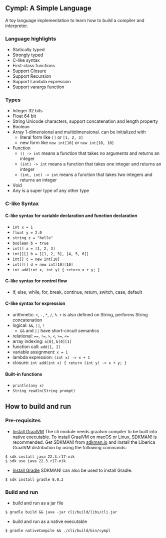 ## Cympl: A Simple Language

A toy language implementation to learn how to build a compiler and interpreter.

### Language highlights
- Statically typed
- Strongly typed
- C-like syntax
- First-class functions
- Support Closure
- Support Recursion
- Support Lambda expression
- Support varargs function

### Types
- Integer 32 bits
- Float 64 bit
- String Unicode characters, support concatenation and length property
- Boolean
- Array 1-dimensional and multidimensional. can be initialized with
  - literal form like `[]` or `[1, 2, 3]` 
  - new form like `new int[10]` or `new int[10, 10]`
- Function 
  - `() -> int` means a function that takes no arguments and returns an integer
  - `(int) -> int` means a function that takes one integer and returns an integer
  - `(int, int) -> int` means a function that takes two integers and returns an integer
- Void
- Any is a super type of any other type

### C-like Syntax

#### C-like syntax for variable declaration and function declaration
- `int x = 1`
- `float y = 2.0`
- `string z = "hello"`
- `boolean b = true`
- `int[] a = [1, 2, 3]`
- `int[][] b = [[1, 2, 3], [4, 5, 6]]`
- `int[] c = new int[10]`
- `int[][] d = new int[10][10]`
- `int add(int x, int y) { return x + y; }`

#### C-like syntax for control flow
- if, else, while, for, break, continue, return, switch, case, default

#### C-like syntax for expression
- arithmetic: `+`, `-`, `*`, `/`, `%`. `+` is also defined on String, performs String concatenation
- logical: `&&`, `||`, `!`
  - `&&` and `||` have short-circuit semantics
- relational: `==`, `!=`, `>`, `<`, `>=`, `<=`
- array indexing: `a[0]`, `b[0][1]`
- function call: `add(1, 2)`
- variable assignment: `x = 1`
- lambda expression: `(int x) -> x + 1`
- closure: `int add(int x) { return (int y) -> x + y; }`

#### Built-in functions
- `println(any x)`
- `String readln(String prompt)`

## How to build and run

### Pre-requisites
- [Install GraalVM](https://www.graalvm.org/docs/getting-started/#install-graalvm)
The cli module needs graalvm compiler to be built into native executable.
To install GraalVM on macOS or Linux, SDKMAN! is recommended. 
Get SDKMAN! from [sdkman.io](https://sdkman.io/) and install the Liberica GraalVM distribution by using the following commands:
```shell
$ sdk install java 22.3.r17-nik
$ sdk use java 22.3.r17-nik
```

- [Install Gradle](https://gradle.org/install/)
SDKMAN! can also be used to install Gradle. 
```shell
$ sdk install gradle 8.0.2
```

### Build and run
- build and run as a jar file
```shell
$ gradle build && java -jar cli/build/libs/cli.jar
```

- build and run as a native executable
```shell
$ gradle nativeCompile && ./cli/build/bin/cympl
```
